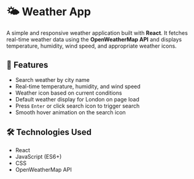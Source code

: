 # 🌤️ Weather App

A simple and responsive weather application built with **React**. It fetches real-time weather data using the **OpenWeatherMap API** and displays temperature, humidity, wind speed, and appropriate weather icons.

## 🚀 Features

- Search weather by city name
- Real-time temperature, humidity, and wind speed
- Weather icon based on current conditions
- Default weather display for London on page load
- Press `Enter` or click search icon to trigger search
- Smooth hover animation on the search icon

## 🛠️ Technologies Used

- React
- JavaScript (ES6+)
- CSS
- OpenWeatherMap API
